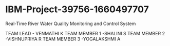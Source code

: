 # IBM-Project-39756-1660497707
Real-Time River Water Quality Monitoring and Control System

TEAM LEAD - VENMATHI K  TEAM MEMBER 1 -SHALINI S   TEAM MEMBER 2 -VISHNUPRIYA R  TEAM MEMBER 3 -YOGALAKSHMI A
